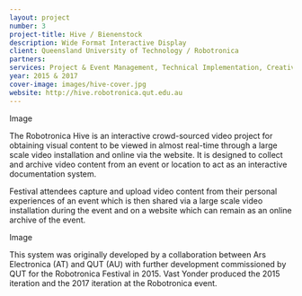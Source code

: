 ```yaml
---
layout: project
number: 3
project-title: Hive / Bienenstock
description: Wide Format Interactive Display
client: Queensland University of Technology / Robotronica
partners: 
services: Project & Event Management, Technical Implementation, Creative Technology.
year: 2015 & 2017
cover-image: images/hive-cover.jpg
website: http://hive.robotronica.qut.edu.au
---
```


Image

The Robotronica Hive is an interactive crowd-sourced video project for obtaining visual content to be viewed in almost real-time through a large scale video installation and online via the website. It is designed to collect and archive video content from an event or location to act as an interactive documentation system.

Festival attendees capture and upload video content from their personal experiences of an event which is then shared via a large scale video installation during the event and on a website which can remain as an online archive of the event.

Image

This system was originally developed by a collaboration between Ars Electronica (AT) and QUT (AU) with further development commissioned by QUT for the Robotronica Festival in 2015. Vast Yonder produced the 2015 iteration and the 2017 iteration at the Robotronica event.